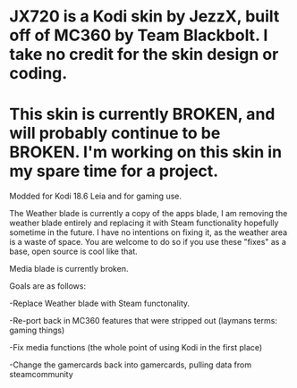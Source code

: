 
# JX720 is a Kodi skin by JezzX, built off of MC360 by Team Blackbolt. I take no credit for the skin design or coding. 
# This skin is currently BROKEN, and will probably continue to be BROKEN. I'm working on this skin in my spare time for a project.
Modded for Kodi 18.6 Leia and for gaming use.

The Weather blade is currently a copy of the apps blade, I am removing the weather blade entirely and replacing it with Steam functionality hopefully sometime in the future. I have no intentions on fixing it, as the weather area is a waste of space. You are welcome to do so if you use these "fixes" as a base, open source is cool like that. 

Media blade is currently broken.

Goals are as follows:

-Replace Weather blade with Steam functonality. 

-Re-port back in MC360 features that were stripped out (laymans terms: gaming things)

-Fix media functions (the whole point of using Kodi in the first place)

-Change the gamercards back into gamercards, pulling data from steamcommunity
